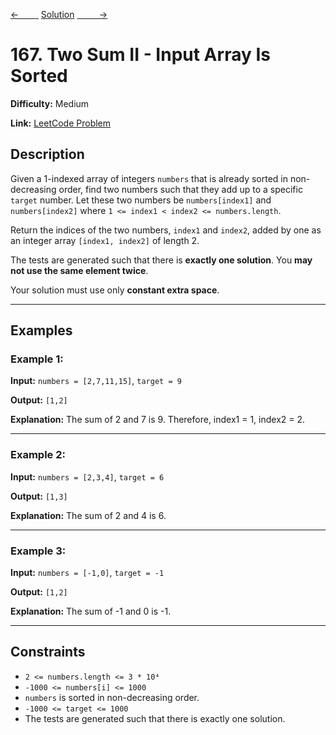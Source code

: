 [<-&nbsp;&nbsp;&nbsp;&nbsp;&nbsp;&nbsp;&nbsp;&nbsp;](../125.%20Valid%20Palindrome/statement.md)
[Solution](../167.%20Two%20Sum%20II%20-%20Input%20Array%20Is%20Sorted/solution.js)
[&nbsp;&nbsp;&nbsp;&nbsp;&nbsp;&nbsp;&nbsp;&nbsp; ->](../15.%203Sum/statement.md)

# 167. Two Sum II - Input Array Is Sorted

**Difficulty:** Medium

**Link:** [LeetCode Problem](https://leetcode.com/problems/two-sum-ii-input-array-is-sorted/)

## Description

Given a 1-indexed array of integers `numbers` that is already sorted in non-decreasing order, find two numbers such that they add up to a specific `target` number. Let these two numbers be `numbers[index1]` and `numbers[index2]` where `1 <= index1 < index2 <= numbers.length`.

Return the indices of the two numbers, `index1` and `index2`, added by one as an integer array `[index1, index2]` of length 2.

The tests are generated such that there is **exactly one solution**.
You **may not use the same element twice**.

Your solution must use only **constant extra space**.

---

## Examples

### Example 1:

**Input:**
`numbers = [2,7,11,15]`, `target = 9`

**Output:**
`[1,2]`

**Explanation:** The sum of 2 and 7 is 9. Therefore, index1 = 1, index2 = 2.

---

### Example 2:

**Input:**
`numbers = [2,3,4]`, `target = 6`

**Output:**
`[1,3]`

**Explanation:** The sum of 2 and 4 is 6.

---

### Example 3:

**Input:**
`numbers = [-1,0]`, `target = -1`

**Output:**
`[1,2]`

**Explanation:** The sum of -1 and 0 is -1.

---

## Constraints

- `2 <= numbers.length <= 3 * 10⁴`
- `-1000 <= numbers[i] <= 1000`
- `numbers` is sorted in non-decreasing order.
- `-1000 <= target <= 1000`
- The tests are generated such that there is exactly one solution.
